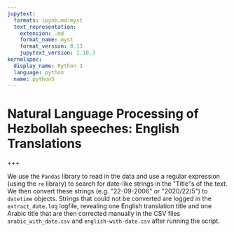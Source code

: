 ```yaml
---
jupytext:
  formats: ipynb,md:myst
  text_representation:
    extension: .md
    format_name: myst
    format_version: 0.13
    jupytext_version: 1.10.3
kernelspec:
  display_name: Python 3
  language: python
  name: python3
---
```


# Natural Language Processing of Hezbollah speeches: English Translations

+++

We use the `Pandas` library to read in the data and use a regular expression (using the `re` library) to search for date-like strings in the "Title"s of the text. 
We then convert these strings (e.g. "22-09-2006" or "2020/22/5") to `datetime` objects.
Strings that could not be converted are logged in the `extract_date.log` logfile, revealing one English translation title and one Arabic title that are then corrected manually in the CSV files `arabic_with_date.csv` and `english-with-date.csv` after running the script.
